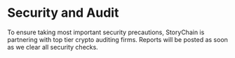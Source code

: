 # Security and Audit

To ensure taking most important security precautions, StoryChain is partnering with top tier crypto auditing firms. Reports will be posted as soon as we clear all security checks.
